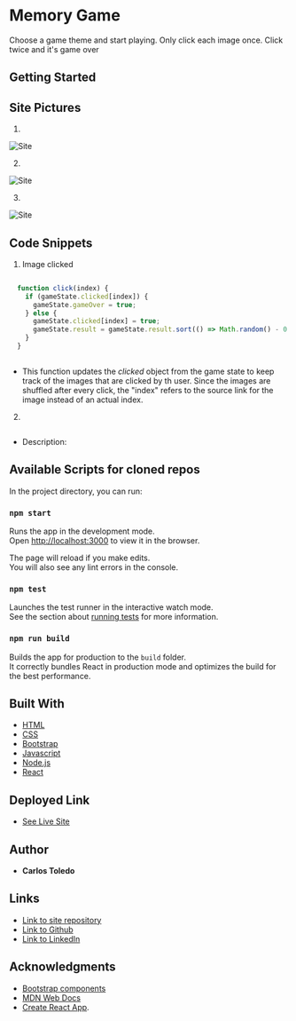 # Memory Game

Choose a game theme and start playing. Only click each image once. Click twice and it's game over

## Getting Started



## Site Pictures

1. 

![Site](assets/images/.png)

2. 

![Site](assets/images/.png)


3. 

![Site](assets/images/.png)

## Code Snippets


1. Image clicked

```javascript

  function click(index) {
    if (gameState.clicked[index]) {
      gameState.gameOver = true;
    } else {
      gameState.clicked[index] = true;
      gameState.result = gameState.result.sort(() => Math.random() - 0.5);
    }
  }
    
```
* This function updates the _clicked_ object from the game state to keep track of the images that are clicked by th user. Since the images are shuffled after every click, the "index" refers to the source link for the image instead of an actual index.


2. 

```javascript


```
* Description:


## Available Scripts for cloned repos

In the project directory, you can run:

### `npm start`

Runs the app in the development mode.<br />
Open [http://localhost:3000](http://localhost:3000) to view it in the browser.

The page will reload if you make edits.<br />
You will also see any lint errors in the console.

### `npm test`

Launches the test runner in the interactive watch mode.<br />
See the section about [running tests](https://facebook.github.io/create-react-app/docs/running-tests) for more information.

### `npm run build`

Builds the app for production to the `build` folder.<br />
It correctly bundles React in production mode and optimizes the build for the best performance.

## Built With

* [HTML](https://developer.mozilla.org/en-US/docs/Web/HTML)
* [CSS](https://developer.mozilla.org/en-US/docs/Web/CSS)
* [Bootstrap](https://getbootstrap.com/)
* [Javascript](https://www.javascript.com/)
* [Node.js](https://nodejs.org/en/)
* [React](https://reactjs.org/)


## Deployed Link

* [See Live Site](https://kqarlos.github.io/memory-game)

## Author

 * **Carlos Toledo** 

## Links

- [Link to site repository](https://github.com/kqarlos/memory-game)
- [Link to Github](https://www.github.com/kqarlos)
- [Link to LinkedIn](https://www.linkedin.com/in/carlos-toledo415/)


## Acknowledgments

* [Bootstrap components](https://getbootstrap.com/docs/4.4/components/navbar/)
* [MDN Web Docs](https://developer.mozilla.org/en-US/docs/Web/API/Document_Object_Model)
* [Create React App](https://github.com/facebook/create-react-app).









